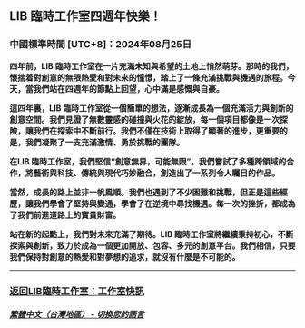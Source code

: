 ## LIB 臨時工作室四週年快樂！
### 中國標準時間 [UTC+8]：2024年08月25日 

**四年前，LIB 臨時工作室在一片充滿未知與希望的土地上悄然萌芽。那時的我們，懷揣着對創意的無限熱愛和對未來的憧憬，踏上了一條充滿挑戰與機遇的旅程。今天，當我們站在四週年的節點上回望，心中滿是感慨與自豪。**

**這四年裏，LIB 臨時工作室從一個簡單的想法，逐漸成長為一個充滿活力與創新的創意空間。我們見證了無數靈感的碰撞與火花的綻放，每一個項目都像是一次探險，讓我們在探索中不斷前行。我們不僅在技術上取得了顯著的進步，更重要的是，我們凝聚了一支充滿激情、勇於挑戰的團隊。**

**在LIB 臨時工作室，我們堅信“創意無界，可能無限”。我們嘗試了多種跨領域的合作，將藝術與科技、傳統與現代巧妙融合，創造出了一系列令人矚目的作品。**

**當然，成長的路上並非一帆風順。我們也遇到了不少困難和挑戰，但正是這些經歷，讓我們學會了堅持與變通，學會了在逆境中尋找機遇。每一次的挫折，都成為了我們前進道路上的寶貴財富。**

**站在新的起點上，我們對未來充滿了期待。LIB 臨時工作室將繼續秉持初心，不斷探索與創新，致力於成為一個更加開放、包容、多元的創意平台。我們相信，只要我們保持對創意的熱愛和對夢想的追求，就沒有什麼是不可能的。**

---

### [返回LIB臨時工作室：工作室快訊](https://libps.github.io/zh-tw/News)

##### [繁體中文（台灣地區） - 切換您的語言](https://libps.github.io/index.md)

